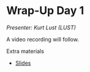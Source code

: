# Wrap-Up Day 1

*Presenter: Kurt Lust (LUST)*

<!--
<video src="https://462000265.lumidata.eu/2day-next/recordings/06-WrapUpDay1.mp4" controls="controls">
</video>
-->
A video recording will follow.

<!--
Materials will be made available after the lecture
-->

Extra materials

-   [Slides](https://462000265.lumidata.eu/2day-next/files/LUMI-2day-next-06-WrapUpDay1.pdf)
